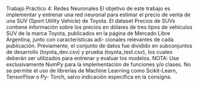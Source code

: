 Trabajo Práctico 4: Redes Neuronales
El objetivo de este trabajo es implementar y entrenar una red neuronal para estimar el precio de venta de una SUV (Sport Utility Vehicle) de Toyota. El dataset Precios de SUVs contiene información sobre los precios en dólares de tres tipos de vehículos SUV de la marca Toyota, publicados en la página de Mercado Libre Argentina, junto con características adi- cionales relevantes de cada publicación. Previamente, el conjunto de datos fue dividido en subconjuntos de desarrollo (toyota_dev.csv) y prueba (toyota_test.csv), los cuales deberán ser utilizados para entrenar y evaluar los modelos.
NOTA: Use exclusivamente NumPy para la implementación de funciones y/o clases. No se permite el uso de librerías de Machine Learning como Scikit-Learn, TensorFlow o Py- Torch, salvo indicación específica en la consigna.
